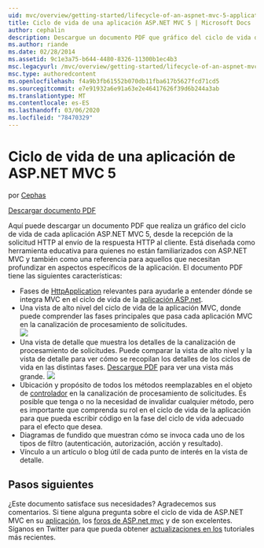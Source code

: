 ```yaml
---
uid: mvc/overview/getting-started/lifecycle-of-an-aspnet-mvc-5-application
title: Ciclo de vida de una aplicación ASP.NET MVC 5 | Microsoft Docs
author: cephalin
description: Descargue un documento PDF que gráfico del ciclo de vida de una aplicación ASP.NET MVC 5. Este documento del ciclo de vida proporciona una vista de alto nivel del ciclo de vida de MVC.
ms.author: riande
ms.date: 02/28/2014
ms.assetid: 9c1e3a75-b644-4480-8326-11300b1ec4b3
msc.legacyurl: /mvc/overview/getting-started/lifecycle-of-an-aspnet-mvc-5-application
msc.type: authoredcontent
ms.openlocfilehash: f4a9b3fb61552b070db11fba617b5627fcd71cd5
ms.sourcegitcommit: e7e91932a6e91a63e2e46417626f39d6b244a3ab
ms.translationtype: MT
ms.contentlocale: es-ES
ms.lasthandoff: 03/06/2020
ms.locfileid: "78470329"
---
```

# <a name="lifecycle-of-an-aspnet-mvc-5-application"></a>Ciclo de vida de una aplicación de ASP.NET MVC 5

por [Cephas](https://github.com/cephalin)

[Descargar documento PDF](lifecycle-of-an-aspnet-mvc-5-application/_static/lifecycle-of-an-aspnet-mvc-5-application1.pdf)

Aquí puede descargar un documento PDF que realiza un gráfico del ciclo de vida de cada aplicación ASP.NET MVC 5, desde la recepción de la solicitud HTTP al envío de la respuesta HTTP al cliente. Está diseñada como herramienta educativa para quienes no están familiarizados con ASP.NET MVC y también como una referencia para aquellos que necesitan profundizar en aspectos específicos de la aplicación. El documento PDF tiene las siguientes características:

- Fases de [HttpApplication](https://msdn.microsoft.com/library/system.web.httpapplication.aspx) relevantes para ayudarle a entender dónde se integra MVC en el ciclo de vida de la [aplicación ASP.net](https://msdn.microsoft.com/library/bb470252.aspx).
- Una vista de alto nivel del ciclo de vida de la aplicación MVC, donde puede comprender las fases principales que pasa cada aplicación MVC en la canalización de procesamiento de solicitudes.  
    ![](lifecycle-of-an-aspnet-mvc-5-application/_static/image1.jpg)
- Una vista de detalle que muestra los detalles de la canalización de procesamiento de solicitudes. Puede comparar la vista de alto nivel y la vista de detalle para ver cómo se recopilan los detalles de los ciclos de vida en las distintas fases. [Descargue PDF](lifecycle-of-an-aspnet-mvc-5-application/_static/lifecycle-of-an-aspnet-mvc-5-application1.pdf) para ver una vista más grande.
    ![](lifecycle-of-an-aspnet-mvc-5-application/_static/image2.jpg)
- Ubicación y propósito de todos los métodos reemplazables en el objeto de [controlador](https://msdn.microsoft.com/library/system.web.mvc.controller.aspx) en la canalización de procesamiento de solicitudes. Es posible que tenga o no la necesidad de invalidar cualquier método, pero es importante que comprenda su rol en el ciclo de vida de la aplicación para que pueda escribir código en la fase del ciclo de vida adecuado para el efecto que desea.
- Diagramas de fundido que muestran cómo se invoca cada uno de los tipos de filtro (autenticación, autorización, acción y resultado).
- Vínculo a un artículo o blog útil de cada punto de interés en la vista de detalle.

## <a name="next-steps"></a>Pasos siguientes

¿Este documento satisface sus necesidades? Agradecemos sus comentarios. Si tiene alguna pregunta sobre el ciclo de vida de ASP.NET MVC en su [aplicación,](http://stackoverflow.com/help) los [foros de ASP.net mvc](https://forums.asp.net/1146.aspx) y de son excelentes. Síganos en Twitter para que pueda obtener [actualizaciones en los](https://twitter.com/Cephas_MSFT) tutoriales más recientes.
